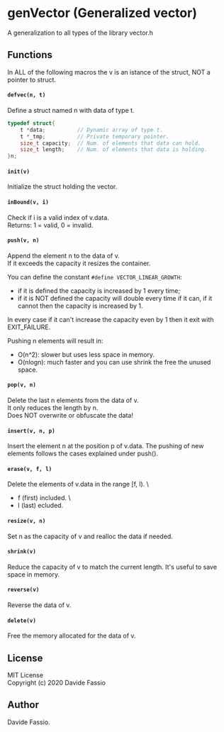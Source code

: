 # genVector (Generalized vector)
A generalization to all types of the library vector.h

## Functions
In ALL of the following macros the v is an istance of the struct, NOT a pointer to struct.
#### ```defvec(n, t)```
Define a struct named n with data of type t.
``` C
typedef struct{
    t *data;          // Dynamic array of type t.
    t *_tmp;          // Private temporary pointer.
    size_t capacity;  // Num. of elements that data can hold.
    size_t length;    // Num. of elements that data is holding.
}n;
```

#### ```init(v)```
Initialize the struct holding the vector.

#### ```inBound(v, i)```
Check if i is a valid index of v.data. \
Returns: 1 = valid, 0 = invalid.

#### ```push(v, n)```
Append the element n to the data of v. \
If it exceeds the capacity it resizes the container.

You can define the constant ```#define VECTOR_LINEAR_GROWTH```:
 - if it is defined the capacity is increased by 1 every time;
 - if it is NOT defined the capacity will double every time if it can, if it cannot then the capacity is increased by 1.
 
In every case if it can't increase the capacity even by 1 then it exit with EXIT_FAILURE.

Pushing n elements will result in:
 - O(n^2): slower but uses less space in memory.
 - O(nlogn): much faster and you can use shrink the free the unused space.

#### ```pop(v, n)```
Delete the last n elements from the data of v. \
It only reduces the length by n. \
Does NOT overwrite or obfuscate the data!

#### ```insert(v, n, p)```
Insert the element n at the position p of v.data.
The pushing of new elements follows the cases explained under push().

#### ```erase(v, f, l)```
Delete the elements of v.data in the range \[f, l). \
 - f (first) included. \
 - l (last) ecluded.

#### ```resize(v, n)```
Set n as the capacity of v and realloc the data if needed.

#### ```shrink(v)```
Reduce the capacity of v to match the current length.
It's useful to save space in memory.

#### ```reverse(v)```
Reverse the data of v.

#### ```delete(v)```
Free the memory allocated for the data of v.

## License
MIT License \
Copyright (c) 2020 Davide Fassio

## Author
Davide Fassio.

